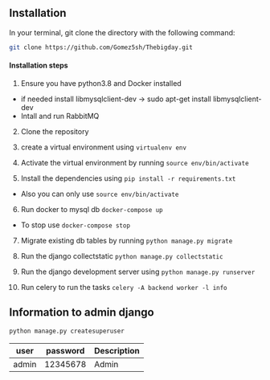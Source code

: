 ## Installation

In your terminal, git clone the directory with the following command:

```sh
git clone https://github.com/Gomez5sh/Thebigday.git
```
#### Installation steps

1. Ensure you have python3.8 and Docker installed

* if needed install libmysqlclient-dev -> sudo apt-get install libmysqlclient-dev
* Intall and run RabbitMQ

2. Clone the repository

3. create a virtual environment using `virtualenv env`

4. Activate the virtual environment by running `source env/bin/activate`

5. Install the dependencies using `pip install -r requirements.txt`

* Also you can only use `source env/bin/activate`

6. Run docker to mysql db `docker-compose up`

* To stop use `docker-compose stop`

7. Migrate existing db tables by running `python manage.py migrate`

8. Run the django collectstatic `python manage.py collectstatic`

9. Run the django development server using `python manage.py runserver`

10. Run celery to run the tasks `celery -A backend worker -l info`

## Information to admin django
```python
python manage.py createsuperuser
```
| user | password | Description |
| ----- | ----- | ------ |
| admin | 12345678 | Admin |
